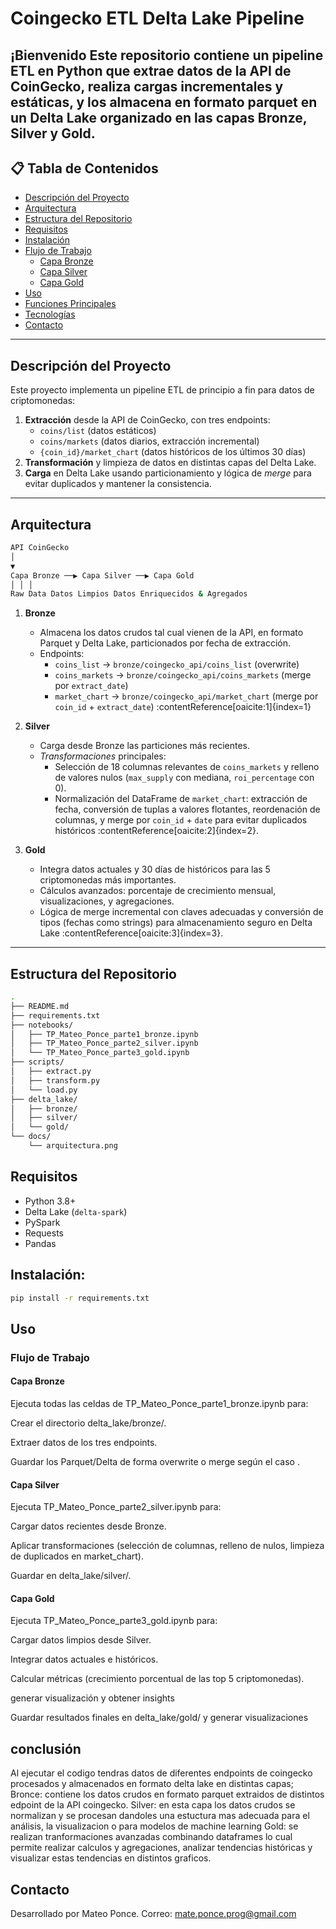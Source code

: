 # Coingecko ETL Delta Lake Pipeline

¡Bienvenido Este repositorio contiene un pipeline ETL en Python que extrae datos de la API de CoinGecko, realiza cargas incrementales y estáticas, y los almacena en formato parquet en un **Delta Lake** organizado en las capas **Bronze**, **Silver** y **Gold**.
---

## 📋 Tabla de Contenidos

- [Descripción del Proyecto](#descripción-del-proyecto)  
- [Arquitectura](#arquitectura)  
- [Estructura del Repositorio](#estructura-del-repositorio)  
- [Requisitos](#requisitos)  
- [Instalación](#instalación)  
- [Flujo de Trabajo](#flujo-de-trabajo)  
  - [Capa Bronze](#capa-bronze)  
  - [Capa Silver](#capa-silver)  
  - [Capa Gold](#capa-gold)  
- [Uso](#uso)  
- [Funciones Principales](#funciones-principales)  
- [Tecnologías](#tecnologías)  
- [Contacto](#contacto)  

---

## Descripción del Proyecto

Este proyecto implementa un pipeline ETL de principio a fin para datos de criptomonedas:

1. **Extracción** desde la API de CoinGecko, con tres endpoints:
   - `coins/list` (datos estáticos)
   - `coins/markets` (datos diarios, extracción incremental)
   - `{coin_id}/market_chart` (datos históricos de los últimos 30 días)
2. **Transformación** y limpieza de datos en distintas capas del Delta Lake.
3. **Carga** en Delta Lake usando particionamiento y lógica de _merge_ para evitar duplicados y mantener la consistencia.

---

## Arquitectura
```bash
API CoinGecko
│
▼
Capa Bronze ──▶ Capa Silver ──▶ Capa Gold
│ │ │
Raw Data Datos Limpios Datos Enriquecidos & Agregados
```


1. **Bronze**  
   - Almacena los datos crudos tal cual vienen de la API, en formato Parquet y Delta Lake, particionados por fecha de extracción.  
   - Endpoints:  
     - `coins_list` → `bronze/coingecko_api/coins_list` (overwrite)  
     - `coins_markets` → `bronze/coingecko_api/coins_markets` (merge por `extract_date`)  
     - `market_chart` → `bronze/coingecko_api/market_chart` (merge por `coin_id` + `extract_date`) :contentReference[oaicite:1]{index=1}  

2. **Silver**  
   - Carga desde Bronze las particiones más recientes.  
   - _Transformaciones_ principales:  
     - Selección de 18 columnas relevantes de `coins_markets` y relleno de valores nulos (`max_supply` con mediana, `roi_percentage` con 0).  
     - Normalización del DataFrame de `market_chart`: extracción de fecha, conversión de tuplas a valores flotantes, reordenación de columnas, y merge por `coin_id` + `date` para evitar duplicados históricos :contentReference[oaicite:2]{index=2}.  

3. **Gold**  
   - Integra datos actuales y 30 días de históricos para las 5 criptomonedas más importantes.  
   - Cálculos avanzados: porcentaje de crecimiento mensual, visualizaciones, y agregaciones.  
   - Lógica de merge incremental con claves adecuadas y conversión de tipos (fechas como strings) para almacenamiento seguro en Delta Lake :contentReference[oaicite:3]{index=3}.  

---

## Estructura del Repositorio

```bash
.
├── README.md
├── requirements.txt
├── notebooks/
│   ├── TP_Mateo_Ponce_parte1_bronze.ipynb
│   ├── TP_Mateo_Ponce_parte2_silver.ipynb
│   └── TP_Mateo_Ponce_parte3_gold.ipynb
├── scripts/
│   ├── extract.py
│   ├── transform.py
│   └── load.py
├── delta_lake/
│   ├── bronze/
│   ├── silver/
│   └── gold/
└── docs/
    └── arquitectura.png
```

## Requisitos

- Python 3.8+  
- Delta Lake (`delta-spark`)  
- PySpark  
- Requests  
- Pandas  

## Instalación:

```bash
pip install -r requirements.txt
```

## Uso
### Flujo de Trabajo  
#### Capa Bronze  
Ejecuta todas las celdas de TP_Mateo_Ponce_parte1_bronze.ipynb para:

Crear el directorio delta_lake/bronze/.

Extraer datos de los tres endpoints.

Guardar los Parquet/Delta de forma overwrite o merge según el caso 
.

#### Capa Silver  
Ejecuta TP_Mateo_Ponce_parte2_silver.ipynb para:

Cargar datos recientes desde Bronze.

Aplicar transformaciones (selección de columnas, relleno de nulos, limpieza de duplicados en market_chart).

Guardar en delta_lake/silver/.

#### Capa Gold  
Ejecuta TP_Mateo_Ponce_parte3_gold.ipynb para:

Cargar datos limpios desde Silver.

Integrar datos actuales e históricos.

Calcular métricas (crecimiento porcentual de las top 5 criptomonedas).

generar visualización y obtener insights 

Guardar resultados finales en delta_lake/gold/ y generar visualizaciones


## conclusión 
Al ejecutar el codigo tendras datos de diferentes endpoints de coingecko procesados y almacenados en formato delta lake en distintas capas;
Bronce: contiene los datos crudos en formato parquet extraidos de distintos edpoint de la API coingecko.
Silver: en esta capa los datos crudos se normalizan y se procesan dandoles una estuctura mas adecuada para el análisis, la visualizacion o para modelos de machine learning
Gold: se realizan tranformaciones avanzadas combinando dataframes lo cual permite realizar calculos y agregaciones, analizar tendencias históricas y visualizar estas tendencias en distintos graficos.

## Contacto
Desarrollado por Mateo Ponce.
Correo: mate.ponce.prog@gmail.com

